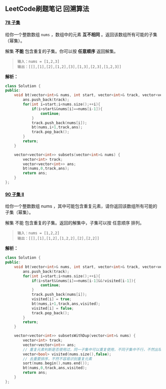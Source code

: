 ## LeetCode刷题笔记 回溯算法

#### [78 子集](https://leetcode-cn.com/problems/subsets/)

给你一个整数数组 `nums` ，数组中的元素 **互不相同** 。返回该数组所有可能的子集（幂集）。

解集 **不能** 包含重复的子集。你可以按 **任意顺序** 返回解集。

>```
>输入：nums = [1,2,3]
>输出：[[],[1],[2],[1,2],[3],[1,3],[2,3],[1,2,3]]
>```

**解析：**



```cpp
class Solution {
public:
    void bt(vector<int>& nums, int start, vector<int>& track, vector<vector<int>>& ans){
        ans.push_back(track);
        for(int i=start;i<nums.size();++i){
            if(i>start&&nums[i]==nums[i-1]){
                continue;
            }
            track.push_back(nums[i]);
            bt(nums,i+1,track,ans);
            track.pop_back();
        }
        return;
    }

    vector<vector<int>> subsets(vector<int>& nums) {
        vector<int> track;
        vector<vector<int>> ans;
        bt(nums,0,track,ans);
        return ans; 
    }
};
```

#### [90 子集 II](https://leetcode-cn.com/problems/subsets-ii/)

给你一个整数数组 nums ，其中可能包含重复元素，请你返回该数组所有可能的子集（幂集）。

解集 不能 包含重复的子集。返回的解集中，子集可以按 任意顺序 排列。

>```
>输入：nums = [1,2,2]
>输出：[[],[1],[1,2],[1,2,2],[2],[2,2]]
>```

**解析：**



```cpp
class Solution {
public:
    void bt(vector<int>& nums, int start, vector<int>& track, vector<vector<int>>& ans, vector<bool>& visited){
        ans.push_back(track);
        for(int i=start;i<nums.size();++i){
            if(i>start&&nums[i]==nums[i-1]&&!visited[i-1]){
                continue;
            }
            track.push_back(nums[i]);
            visited[i] = true;
            bt(nums,i+1,track,ans,visited);
            visited[i] = false;
            track.pop_back();
        }
        return;
    }

    vector<vector<int>> subsetsWithDup(vector<int>& nums) {
        vector<int> track;
        vector<vector<int>> ans;
        // 重复元素判断是否使用过，同一子集中可以重复使用，不同子集中不行，不然出现重复子集
        vector<bool> visited(nums.size(),false);
        // 去重要排序，不然不容易识别重复元素
        sort(nums.begin(),nums.end());
        bt(nums,0,track,ans,visited);
        return ans;
    }
};
```

